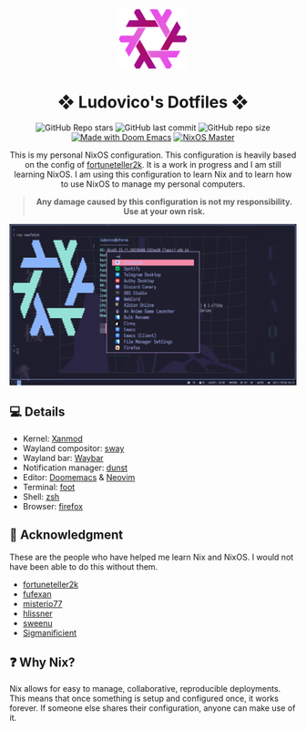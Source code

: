 <div align="center">

<img alt="NixOS" src="assets/nix-snowflake.svg" width="120px"/>

# ❖ Ludovico's Dotfiles ❖

![GitHub Repo stars](https://img.shields.io/github/stars/ludovicopiero/dotfiles?style=for-the-badge&labelColor=1B2330&color=ef65ea)
![GitHub last commit](https://img.shields.io/github/last-commit/ludovicopiero/dotfiles?style=for-the-badge&labelColor=1B2330&color=ef65ea)
![GitHub repo size](https://img.shields.io/github/repo-size/ludovicopiero/dotfiles?style=for-the-badge&labelColor=1B2330&color=ef65ea)
[![Made with Doom Emacs](https://img.shields.io/badge/Made_with-Doom_Emacs-blueviolet.svg?style=for-the-badge&logo=GNU%20Emacs&labelColor=1B2330&logoColor=white&color=ef65ea)](https://github.com/doomemacs/doom-emacs)
[![NixOS Master](https://img.shields.io/badge/NixOS-master-blue.svg?style=for-the-badge&labelColor=1B2330&logo=NixOS&logoColor=white&color=ef65ea)](https://nixos.org)

This is my personal NixOS configuration. This configuration is heavily based on the config of [fortuneteller2k](https://github.com/fortuneteller2k/nix-config). It is a work in progress and I am still learning NixOS. I am using this configuration to learn Nix and to learn how to use NixOS to manage my personal computers.
<br />

> **Any damage caused by this configuration is not my responsibility. Use at your own risk.**

</div>

![Screenshot](assets/ss.png)

## **:computer: Details**

- Kernel: [Xanmod](https://xanmod.org/)
- Wayland compositor: [sway](https://swaywm.org)
- Wayland bar: [Waybar](https://github.com/Alexays/Waybar)
- Notification manager: [dunst](https://dunst-project.org)
- Editor: [Doomemacs](https://github.com/doomemacs/doomemacs) & [Neovim](https://neovim.io/)
- Terminal: [foot](https://codeberg.org/dnkl/foot)
- Shell: [zsh](https://zsh.sourceforge.io/)
- Browser: [firefox](https://www.mozilla.org/en-US/firefox)

## **:cherry_blossom: Acknowledgment**

These are the people who have helped me learn Nix and NixOS. I would not have been able to do this without them.

- [fortuneteller2k](https://github.com/fortuneteller2k/nix-config)
- [fufexan](https://github.com/fufexan)
- [misterio77](https://github.com/misterio77)
- [hlissner](https://github.com/hlissner)
- [sweenu](https://github.com/sweenu)
- [Sigmanificient](https://github.com/Sigmanificient/)

## **:question: Why Nix?**

Nix allows for easy to manage, collaborative, reproducible deployments. This means that once something is setup and configured once, it works forever. If someone else shares their configuration, anyone can make use of it.
